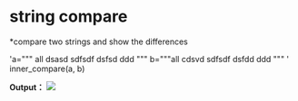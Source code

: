 # string compare

*compare two strings and show the differences

'a="""
    all
    dsasd
    sdfsdf
    dsfsd
    ddd
    """
b="""all
    cdsvd
    sdfsdf
    dsfdd
    ddd
    """
    '
inner_compare(a, b)

**Output：**
![][timestamplog]



[timestamplog]: /images/timestamplog.png


